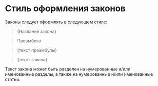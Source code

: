 # Стиль оформления законов

Законы следует оформлять в следующем стиле:

> {Название закона}

> Преамбула

> {текст преамбулы}

> {текст закона}


Текст закона может быть разделен на нумерованные и/или именованные разделы, а также на нумерованные и/или именованные статьи.
